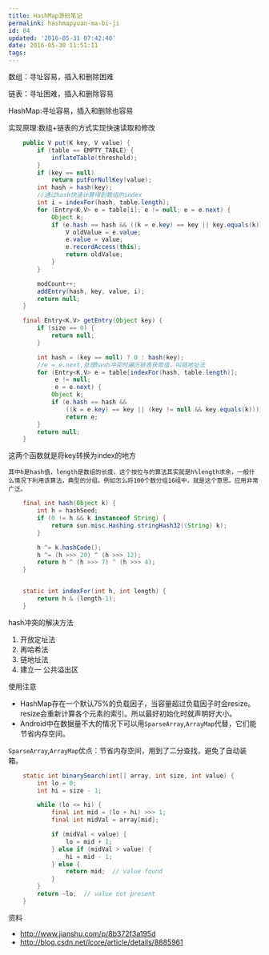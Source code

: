 ```yaml
---
title: HashMap源码笔记
permalink: hashmapyuan-ma-bi-ji
id: 84
updated: '2016-05-31 07:42:40'
date: 2016-05-30 11:51:11
tags:
---
```



数组：寻址容易，插入和删除困难

链表：寻址困难，插入和删除容易

HashMap:寻址容易，插入和删除也容易

实现原理:数组+链表的方式实现快速读取和修改

```java
    public V put(K key, V value) {
        if (table == EMPTY_TABLE) {
            inflateTable(threshold);
        }
        if (key == null)
            return putForNullKey(value);
        int hash = hash(key);
        //通过hash快速计算得到数组的index
        int i = indexFor(hash, table.length);
        for (Entry<K,V> e = table[i]; e != null; e = e.next) {
            Object k;
            if (e.hash == hash && ((k = e.key) == key || key.equals(k))) {
                V oldValue = e.value;
                e.value = value;
                e.recordAccess(this);
                return oldValue;
            }
        }

        modCount++;
        addEntry(hash, key, value, i);
        return null;
    }
```

```java
    final Entry<K,V> getEntry(Object key) {
        if (size == 0) {
            return null;
        }

        int hash = (key == null) ? 0 : hash(key);
        //e = e.next,处理hash冲突时遍历链表获取值，叫链地址法
        for (Entry<K,V> e = table[indexFor(hash, table.length)];
             e != null;
             e = e.next) {
            Object k;
            if (e.hash == hash &&
                ((k = e.key) == key || (key != null && key.equals(k))))
                return e;
        }
        return null;
    }
```

这两个函数就是将key转换为index的地方

    其中h是hash值，length是数组的长度，这个按位与的算法其实就是h%length求余，一般什么情况下利用该算法，典型的分组。例如怎么将100个数分组16组中，就是这个意思。应用非常广泛。

```java
    final int hash(Object k) {
        int h = hashSeed;
        if (0 != h && k instanceof String) {
            return sun.misc.Hashing.stringHash32((String) k);
        }

        h ^= k.hashCode();
        h ^= (h >>> 20) ^ (h >>> 12);
        return h ^ (h >>> 7) ^ (h >>> 4);
    }


    static int indexFor(int h, int length) {
        return h & (length-1);
    }
```

hash冲突的解决方法
1. 开放定址法
2. 再哈希法
3. 链地址法
4. 建立一 公共溢出区


使用注意

* HashMap存在一个默认75%的负载因子，当容量超过负载因子时会resize。resize会重新计算各个元素的索引。所以最好初始化时就声明好大小。
* Android中在数据量不大的情况下可以用`SparseArray`,`ArrayMap`代替，它们能节省内存空间。 


`SparseArray`,`ArrayMap`优点：节省内存空间，用到了二分查找，避免了自动装箱。

```java
    static int binarySearch(int[] array, int size, int value) {
        int lo = 0;
        int hi = size - 1;

        while (lo <= hi) {
            final int mid = (lo + hi) >>> 1;
            final int midVal = array[mid];

            if (midVal < value) {
                lo = mid + 1;
            } else if (midVal > value) {
                hi = mid - 1;
            } else {
                return mid;  // value found
            }
        }
        return ~lo;  // value not present
    }
```

资料

* http://www.jianshu.com/p/8b372f3a195d
* http://blog.csdn.net/lcore/article/details/8885961